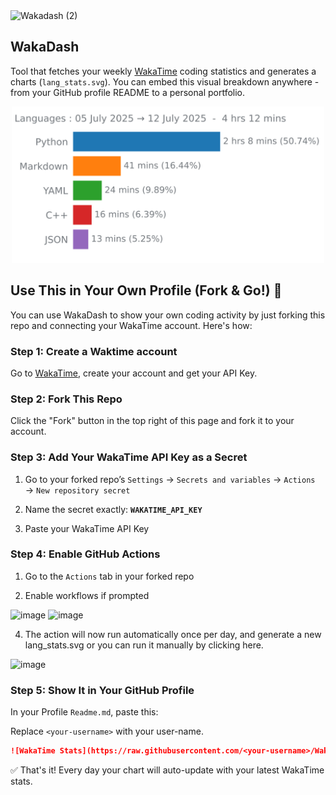 <img width="1000" height="353" alt="Wakadash (2)" src="https://github.com/user-attachments/assets/be7a3117-8b28-41d8-bccc-5c307a3292b2" />

## WakaDash

Tool that fetches your weekly [WakaTime](https://wakatime.com/) coding statistics and generates a charts (`lang_stats.svg`). You can embed this visual breakdown anywhere - from your GitHub profile README to a personal portfolio.


<p align="center">
  <img src="lang_stats.svg" alt="WakaTime Language Usage Chart" width="500">
</p>



##  Use This in Your Own Profile (Fork & Go!) 🍴

You can use WakaDash to show your own coding activity by just forking this repo and connecting your WakaTime account. Here's how:


### Step 1: Create a Waktime account 
Go to [WakaTime](https://wakatime.com/), create your account and get your API Key.

### Step 2:  Fork This Repo

Click the "Fork" button in the top right of this page and fork it to your account.

### Step 3: Add Your WakaTime API Key as a Secret
1. Go to your forked repo’s `Settings` → `Secrets and variables` → `Actions` → `New repository secret`

2. Name the secret exactly: **`WAKATIME_API_KEY`**

3. Paste your WakaTime API Key 

###  Step 4: Enable GitHub Actions
1. Go to the `Actions` tab in your forked repo

2. Enable workflows if prompted

<img width="757" height="466" alt="image" src="https://github.com/user-attachments/assets/61190920-0666-4dd1-8aeb-c464dfc2b233" />

<img width="756" height="462" alt="image" src="https://github.com/user-attachments/assets/806885c2-dbeb-4118-887e-17eb286ea649" />


4. The action will now run automatically once per day, and generate a new lang_stats.svg
or you can run it manually by clicking here.

<img width="756" height="462" alt="image" src="https://github.com/user-attachments/assets/269c8af0-861c-4ebf-a412-de6d376e7c0a" />


### Step 5: Show It in Your GitHub Profile

In your Profile `Readme.md`, paste this:

Replace `<your-username>` with your user-name.

```md
![WakaTime Stats](https://raw.githubusercontent.com/<your-username>/WakaDash/main/lang_stats.svg)

```

✅ That's it! Every day your chart will auto-update with your latest WakaTime stats.

